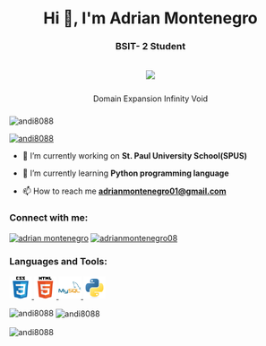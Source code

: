 <h1 align="center">Hi 👋, I'm Adrian Montenegro</h1>
<h3 align="center">BSIT- 2 Student</h3>

<br clear="both">

<div align="center">
  <img height="300" src="https://media1.tenor.com/m/_bvpF04vG_QAAAAC/satoru-gojo-domain-expansion.gif"  />
</div>

###

<p align="center">Domain Expansion Infinity Void</p>

###
<p align="left"> <img src="https://komarev.com/ghpvc/?username=andi8088&label=Profile%20views&color=0e75b6&style=flat" alt="andi8088" /> </p>

<p align="left"> <a href="https://github.com/ryo-ma/github-profile-trophy"><img src="https://github-profile-trophy.vercel.app/?username=andi8088" alt="andi8088" /></a> </p>

- 🔭 I’m currently working on **St. Paul University School(SPUS)**

- 🌱 I’m currently learning **Python programming language**

- 📫 How to reach me **adrianmontenegro01@gmail.com**

<h3 align="left">Connect with me:</h3>
<p align="left">
<a href="https://fb.com/adrian montenegro" target="blank"><img align="center" src="https://raw.githubusercontent.com/rahuldkjain/github-profile-readme-generator/master/src/images/icons/Social/facebook.svg" alt="adrian montenegro" height="30" width="40" /></a>
<a href="https://instagram.com/adrianmontenegro08" target="blank"><img align="center" src="https://raw.githubusercontent.com/rahuldkjain/github-profile-readme-generator/master/src/images/icons/Social/instagram.svg" alt="adrianmontenegro08" height="30" width="40" /></a>
</p>

<h3 align="left">Languages and Tools:</h3>
<p align="left"> <a href="https://www.w3schools.com/css/" target="_blank" rel="noreferrer"> <img src="https://raw.githubusercontent.com/devicons/devicon/master/icons/css3/css3-original-wordmark.svg" alt="css3" width="40" height="40"/> </a> <a href="https://www.w3.org/html/" target="_blank" rel="noreferrer"> <img src="https://raw.githubusercontent.com/devicons/devicon/master/icons/html5/html5-original-wordmark.svg" alt="html5" width="40" height="40"/> </a> <a href="https://www.mysql.com/" target="_blank" rel="noreferrer"> <img src="https://raw.githubusercontent.com/devicons/devicon/master/icons/mysql/mysql-original-wordmark.svg" alt="mysql" width="40" height="40"/> </a> <a href="https://www.python.org" target="_blank" rel="noreferrer"> <img src="https://raw.githubusercontent.com/devicons/devicon/master/icons/python/python-original.svg" alt="python" width="40" height="40"/> </a> </p>

<p><img align="left" src="https://github-readme-stats.vercel.app/api/top-langs?username=andi8088&show_icons=true&locale=en&layout=compact" alt="andi8088" /></p>

<p>&nbsp;<img align="center" src="https://github-readme-stats.vercel.app/api?username=andi8088&show_icons=true&locale=en" alt="andi8088" /></p>

<p><img align="center" src="https://github-readme-streak-stats.herokuapp.com/?user=andi8088&" alt="andi8088" /></p>

